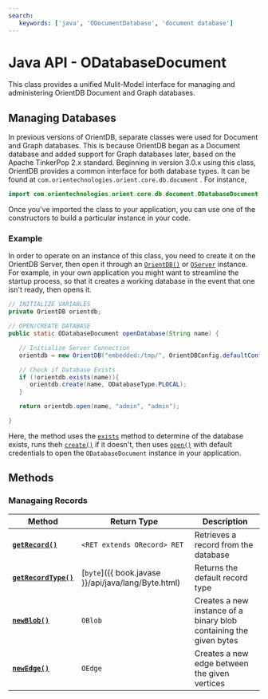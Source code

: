 ```yaml
---
search:
   keywords: ['java', 'ODocumentDatabase', 'document database']
---
```


# Java API - ODatabaseDocument 

This class provides a unified Mulit-Model interface for managing and administering OrientDB Document and Graph databases.

## Managing Databases

In previous versions of OrientDB, separate classes were used for Document and Graph databases.  This is because OrientDB began as a Document database and added support for Graph databases later, based on the Apache TinkerPop 2.x standard.  Beginning in version 3.0.x using this class, OrientDB provides a common interface for both database types.  It can be found at `com.orientechnologies.orient.core.db.document` .  For instance,

```java
import com.orientechnologies.orient.core.db.document.ODatabaseDocument;
```

Once you've imported the class to your application, you can use one of the constructors to build a particular instance in your code.

### Example

In order to operate on an instance of this class, you need to create it on the OrientDB Server, then open it through an [`OrientDB()`](Java-Ref-OrientDB.md) or [`OServer`](Java-Ref-OServer.md) instance.  For example, in your own application you might want to streamline the startup process, so that it creates a working database in the event that one isn't ready, then opens it.

```java
// INITIALIZE VARIABLES
private OrientDB orientdb;

// OPEN/CREATE DATABASE
public static ODatabaseDocument openDatabase(String name) {

   // Initialize Server Connection
   orientdb = new OrientDB("embedded:/tmp/", OrientDBConfig.defaultConfig());

   // Check if Database Exists
   if (!orientdb.exists(name)){
      orientdb.create(name, ODatabaseType.PLOCAL);
   }

   return orientdb.open(name, "admin", "admin");

}
```

Here, the method uses the [`exists`](Java-Ref-OrientDB-exists.md) method to determine of the database exists, runs theh [`create()`](Java-Ref-OrientDB-create.md) if it doesn't, then uses [`open()`](Java-Ref-OrientDB-open.md) with default credentials to open the `ODatabaseDocument` instance in your application.


## Methods

<!--
### Managing Databases
- checkSecurity
- freeze
- isPooled
- isValidationEnabled
- isRetainRecords
- release
- setRetainRecords
- setValidationEnabled
-->

<!--
### Managing Classes and Clusters

- addBlobCluster
- browseClass
- browseCluster
- countClass
- createClassIfNotExists
- createEdgeClass
- createVertexClass
-->


### Managaing Records

| Method | Return Type | Description |
|---|---|---|
| [**`getRecord()`**](Java-Ref-ODatabaseDocument-getRecord.md) | `<RET extends ORecord> RET` | Retrieves a record from the database |
| [**`getRecordType()`**](Java-Ref-ODatabaseDocument-getRecordType.md) | [`byte`]({{ book.javase }}/api/java/lang/Byte.html) | Returns the default record type |
| [**`newBlob()`**](Java-Ref-ODatabaseDocument-newBlob.md) | `OBlob` | Creates a new instance of a binary blob containing the given bytes |
| [**`newEdge()`**](Java-Ref-ODatabaseDocuument-newEdge.md) | `OEdge` | Creates a new edge between the given vertices |

<!--

- newElement
- newInstance
- newVertex
-->

